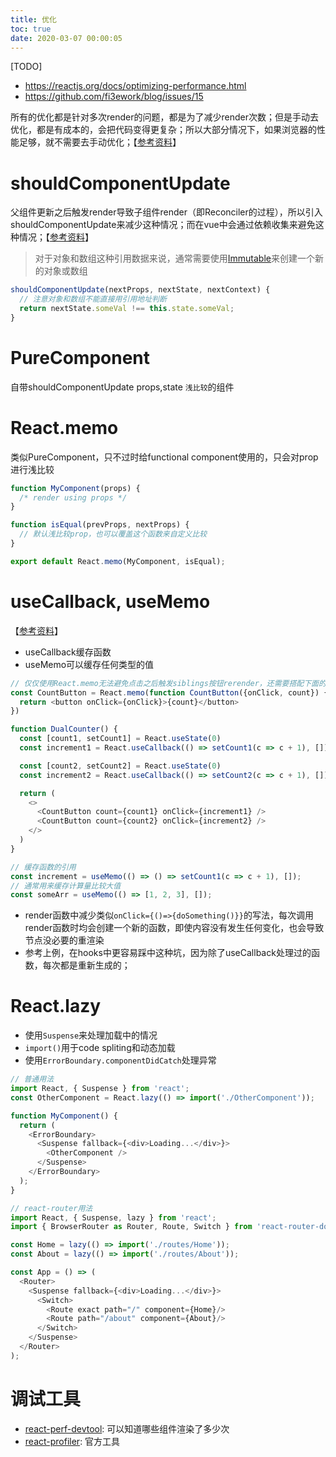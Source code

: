 ```yaml
---
title: 优化
toc: true
date: 2020-03-07 00:00:05
---
```


[TODO]
* https://reactjs.org/docs/optimizing-performance.html
* https://github.com/fi3ework/blog/issues/15


所有的优化都是针对多次render的问题，都是为了减少render次数；但是手动去优化，都是有成本的，会把代码变得更复杂；所以大部分情况下，如果浏览器的性能足够，就不需要去手动优化；【[参考资料](https://www.jianshu.com/p/c41bbbc20e65)】


# shouldComponentUpdate
父组件更新之后触发render导致子组件render（即Reconciler的过程），所以引入shouldComponentUpdate来减少这种情况；而在vue中会通过依赖收集来避免这种情况；【[参考资料](https://segmentfault.com/a/1190000016494335)】
> 对于对象和数组这种引用数据来说，通常需要使用[Immutable](/wiki/1.前端/z.框架_源码_原理/React/immutable)来创建一个新的对象或数组

```js
shouldComponentUpdate(nextProps, nextState, nextContext) {
  // 注意对象和数组不能直接用引用地址判断
  return nextState.someVal !== this.state.someVal;
}
```

# PureComponent
自带shouldComponentUpdate props,state `浅比较`的组件

# React.memo
类似PureComponent，只不过时给functional component使用的，只会对prop进行浅比较

```js
function MyComponent(props) {
  /* render using props */
}

function isEqual(prevProps, nextProps) {
  // 默认浅比较prop，也可以覆盖这个函数来自定义比较
}

export default React.memo(MyComponent, isEqual);
```


# useCallback, useMemo
【[参考资料](https://jancat.github.io/post/2019/translation-usememo-and-usecallback/)】
* useCallback缓存函数
* useMemo可以缓存任何类型的值
```js
// 仅仅使用React.memo无法避免点击之后触发siblings按钮rerender，还需要搭配下面的useCallback一起使用，避免每次都传入一个新的onClick函数给CountButton
const CountButton = React.memo(function CountButton({onClick, count}) {
  return <button onClick={onClick}>{count}</button>
})

function DualCounter() {
  const [count1, setCount1] = React.useState(0)
  const increment1 = React.useCallback(() => setCount1(c => c + 1), [])

  const [count2, setCount2] = React.useState(0)
  const increment2 = React.useCallback(() => setCount2(c => c + 1), [])

  return (
    <>
      <CountButton count={count1} onClick={increment1} />
      <CountButton count={count2} onClick={increment2} />
    </>
  )
}

// 缓存函数的引用
const increment = useMemo(() => () => setCount1(c => c + 1), []);
// 通常用来缓存计算量比较大值
const someArr = useMemo(() => [1, 2, 3], []);
```

* render函数中减少类似`onClick={()=>{doSomething()}}`的写法，每次调用render函数时均会创建一个新的函数，即使内容没有发生任何变化，也会导致节点没必要的重渲染
* 参考上例，在hooks中更容易踩中这种坑，因为除了useCallback处理过的函数，每次都是重新生成的；


# React.lazy
* 使用`Suspense`来处理加载中的情况
* `import()`用于code spliting和动态加载
* 使用`ErrorBoundary.componentDidCatch`处理异常

```js
// 普通用法
import React, { Suspense } from 'react';
const OtherComponent = React.lazy(() => import('./OtherComponent'));

function MyComponent() {
  return (
    <ErrorBoundary>
      <Suspense fallback={<div>Loading...</div>}>
        <OtherComponent />
      </Suspense>
    </ErrorBoundary>
  );
}
```

```js
// react-router用法
import React, { Suspense, lazy } from 'react';
import { BrowserRouter as Router, Route, Switch } from 'react-router-dom';

const Home = lazy(() => import('./routes/Home'));
const About = lazy(() => import('./routes/About'));

const App = () => (
  <Router>
    <Suspense fallback={<div>Loading...</div>}>
      <Switch>
        <Route exact path="/" component={Home}/>
        <Route path="/about" component={About}/>
      </Switch>
    </Suspense>
  </Router>
);
```


# 调试工具
* [react-perf-devtool](https://github.com/nitin42/react-perf-devtool): 可以知道哪些组件渲染了多少次
* [react-profiler](https://zh-hans.reactjs.org/blog/2018/09/10/introducing-the-react-profiler.html): 官方工具
